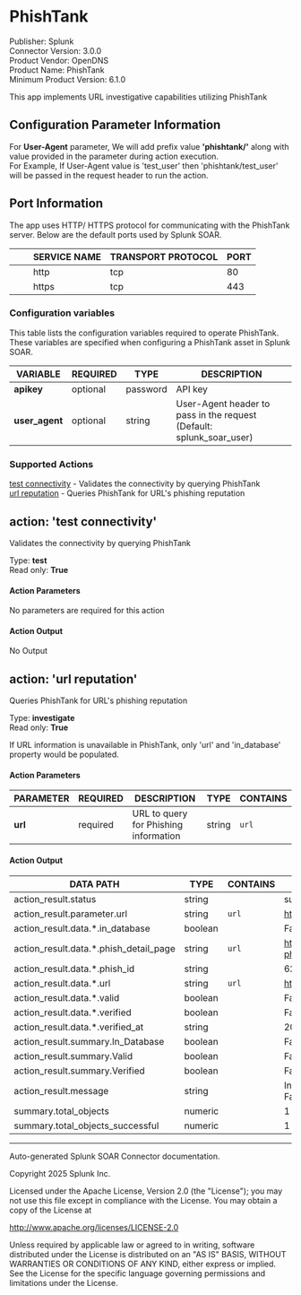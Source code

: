 # PhishTank

Publisher: Splunk \
Connector Version: 3.0.0 \
Product Vendor: OpenDNS \
Product Name: PhishTank \
Minimum Product Version: 6.1.0

This app implements URL investigative capabilities utilizing PhishTank

## Configuration Parameter Information

For **User-Agent** parameter, We will add prefix value **'phishtank/'** along with value provided in the parameter during action execution.\
For Example, If User-Agent value is 'test_user' then 'phishtank/test_user' will be passed in the request header to run the action.

## Port Information

The app uses HTTP/ HTTPS protocol for communicating with the PhishTank server. Below are the default
ports used by Splunk SOAR.

|         SERVICE NAME | TRANSPORT PROTOCOL | PORT |
|----------------------|--------------------|------|
|         http | tcp | 80 |
|         https | tcp | 443 |

### Configuration variables

This table lists the configuration variables required to operate PhishTank. These variables are specified when configuring a PhishTank asset in Splunk SOAR.

VARIABLE | REQUIRED | TYPE | DESCRIPTION
-------- | -------- | ---- | -----------
**apikey** | optional | password | API key |
**user_agent** | optional | string | User-Agent header to pass in the request (Default: splunk_soar_user) |

### Supported Actions

[test connectivity](#action-test-connectivity) - Validates the connectivity by querying PhishTank \
[url reputation](#action-url-reputation) - Queries PhishTank for URL's phishing reputation

## action: 'test connectivity'

Validates the connectivity by querying PhishTank

Type: **test** \
Read only: **True**

#### Action Parameters

No parameters are required for this action

#### Action Output

No Output

## action: 'url reputation'

Queries PhishTank for URL's phishing reputation

Type: **investigate** \
Read only: **True**

If URL information is unavailable in PhishTank, only 'url' and 'in_database' property would be populated.

#### Action Parameters

PARAMETER | REQUIRED | DESCRIPTION | TYPE | CONTAINS
--------- | -------- | ----------- | ---- | --------
**url** | required | URL to query for Phishing information | string | `url` |

#### Action Output

DATA PATH | TYPE | CONTAINS | EXAMPLE VALUES
--------- | ---- | -------- | --------------
action_result.status | string | | success failed |
action_result.parameter.url | string | `url` | http://www.testurl.com |
action_result.data.\*.in_database | boolean | | False True |
action_result.data.\*.phish_detail_page | string | `url` | http://www.exampleurl.com/test_detail.php?phish_id=62001 |
action_result.data.\*.phish_id | string | | 62771 |
action_result.data.\*.url | string | `url` | http://www.testurl.com |
action_result.data.\*.valid | boolean | | False True |
action_result.data.\*.verified | boolean | | False True |
action_result.data.\*.verified_at | string | | 2006-09-01T02:32:23+00:00 |
action_result.summary.In_Database | boolean | | False True |
action_result.summary.Valid | boolean | | False True |
action_result.summary.Verified | boolean | | False True |
action_result.message | string | | In database: True, Verified: False, Valid: False |
summary.total_objects | numeric | | 1 |
summary.total_objects_successful | numeric | | 1 |

______________________________________________________________________

Auto-generated Splunk SOAR Connector documentation.

Copyright 2025 Splunk Inc.

Licensed under the Apache License, Version 2.0 (the "License");
you may not use this file except in compliance with the License.
You may obtain a copy of the License at

http://www.apache.org/licenses/LICENSE-2.0

Unless required by applicable law or agreed to in writing,
software distributed under the License is distributed on an "AS IS" BASIS,
WITHOUT WARRANTIES OR CONDITIONS OF ANY KIND, either express or implied.
See the License for the specific language governing permissions and limitations under the License.
